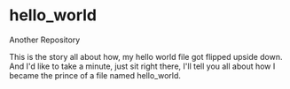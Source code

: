 # hello_world
Another Repository 

This is the story all about how, my hello world file got flipped upside down. And I'd like to take a minute, just sit right there, I'll tell you all about how I became the prince of a file named hello_world.  

